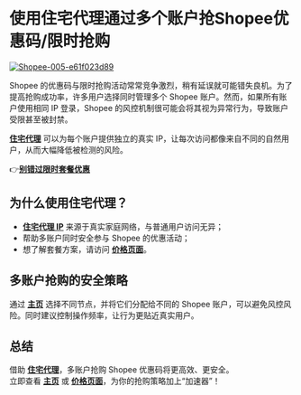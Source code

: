# 使用住宅代理通过多个账户抢Shopee优惠码/限时抢购

<a href='https://postimg.cc/v1Bt0yS9' target='_blank'><img src='https://i.postimg.cc/XvK177f2/Shopee-005-e61f023d89.jpg' border='0' alt='Shopee-005-e61f023d89'/></a>

Shopee 的优惠码与限时抢购活动常常竞争激烈，稍有延误就可能错失良机。为了提高抢购成功率，许多用户选择同时管理多个 Shopee 账户。然而，如果所有账户使用相同 IP 登录，Shopee 的风控机制很可能会将其视为异常行为，导致账户受限甚至被封禁。

[**住宅代理**](https://the9proxy.short.gy/github-homepage-lucas888) 可以为每个账户提供独立的真实 IP，让每次访问都像来自不同的自然用户，从而大幅降低被检测的风险。

👉[**别错过限时套餐优惠**](
https://the9proxy.short.gy/github-pricing-lucas888)

## 为什么使用住宅代理？

- [**住宅代理 IP**](https://the9proxy.short.gy/github-homepage-lucas888) 来源于真实家庭网络，与普通用户访问无异；  
- 帮助多账户同时安全参与 Shopee 的优惠活动；  
- 想了解套餐方案，请访问 [**价格页面**](https://the9proxy.short.gy/github-pricing-lucas888)。

## 多账户抢购的安全策略

通过 [**主页**](https://the9proxy.short.gy/github-homepage-lucas888) 选择不同节点，并将它们分配给不同的 Shopee 账户，可以避免风控风险。同时建议控制操作频率，让行为更贴近真实用户。

## 总结

借助 [**住宅代理**](https://the9proxy.short.gy/github-homepage-lucas888)，多账户抢购 Shopee 优惠码将更高效、更安全。  
立即查看 [**主页**](https://the9proxy.short.gy/github-homepage-lucas888) 或 [**价格页面**](https://the9proxy.short.gy/github-pricing-lucas888)，为你的抢购策略加上“加速器”！


